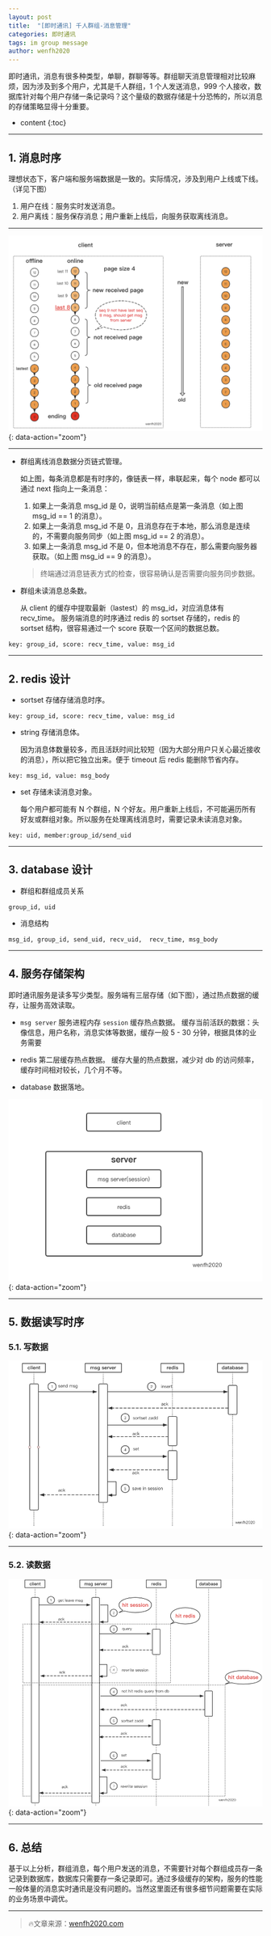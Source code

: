 ```yaml
---
layout: post
title:  "[即时通讯] 千人群组-消息管理"
categories: 即时通讯
tags: im group message
author: wenfh2020
--- 
```


即时通讯，消息有很多种类型，单聊，群聊等等。群组聊天消息管理相对比较麻烦，因为涉及到多个用户，尤其是千人群组，1 个人发送消息，999 个人接收，数据库针对每个用户存储一条记录吗？这个量级的数据存储是十分恐怖的，所以消息的存储策略显得十分重要。



* content
{:toc}

---

## 1. 消息时序

理想状态下，客户端和服务端数据是一致的。实际情况，涉及到用户上线或下线。（详见下图）

1. 用户在线：服务实时发送消息。
2. 用户离线：服务保存消息；用户重新上线后，向服务获取离线消息。

---

![消息时序](/images/2020-02-25-08-14-15.png){: data-action="zoom"}

---

* 群组离线消息数据分页链式管理。

   如上图，每条消息都是有时序的，像链表一样，串联起来，每个 node 都可以通过 next 指向上一条消息：
   1. 如果上一条消息 msg_id 是  0，说明当前结点是第一条消息（如上图 msg_id == 1 的消息）。
   2. 如果上一条消息 msg_id 不是 0，且消息存在于本地，那么消息是连续的，不需要向服务同步（如上图 msg_id == 2 的消息）。
   3. 如果上一条消息 msg_id 不是 0，但本地消息不存在，那么需要向服务器获取。（如上图 msg_id == 9 的消息）。
   > 终端通过消息链表方式的检查，很容易确认是否需要向服务同步数据。

* 群组未读消息总条数。

   从 client 的缓存中提取最新（lastest）的 msg_id，对应消息体有 recv_time。
   服务端消息的时序通过 redis 的 sortset 存储的，redis 的 sortset 结构，很容易通过一个 score 获取一个区间的数据总数。

```shell
key: group_id, score: recv_time, value: msg_id
```

---

## 2. redis 设计

* sortset 存储存储消息时序。

```shell
key: group_id, score: recv_time, value: msg_id
```

* string 存储消息体。

  因为消息体数量较多，而且活跃时间比较短（因为大部分用户只关心最近接收的消息），所以把它独立出来。便于 timeout 后 redis 能删除节省内存。

```shell
key: msg_id, value: msg_body
```

* set 存储未读消息对象。

  每个用户都可能有 N 个群组，N 个好友。用户重新上线后，不可能遍历所有好友或群组对象。所以服务在处理离线消息时，需要记录未读消息对象。

```shell
key: uid, member:group_id/send_uid
```

---

## 3. database 设计

* 群组和群组成员关系

```shell
group_id, uid
```

* 消息结构

```shell
msg_id, group_id, send_uid, recv_uid,  recv_time, msg_body
```

---

## 4. 服务存储架构

即时通讯服务是读多写少类型。服务端有三层存储（如下图），通过热点数据的缓存，让服务高效读取。

* `msg server` 服务进程内存 `session` 缓存热点数据。
   缓存当前活跃的数据：头像信息，用户名称，消息实体等数据，缓存一般 5 - 30 分钟，根据具体的业务需要

* redis 第二层缓存热点数据。
   缓存大量的热点数据，减少对 db 的访问频率，缓存时间相对较长，几个月不等。

* database 数据落地。

![存储架构](/images/2020-02-25-08-16-18.png){: data-action="zoom"}

---

## 5. 数据读写时序

### 5.1. 写数据

![写逻辑](/images/2020-02-25-08-16-44.png){: data-action="zoom"}

---

### 5.2. 读数据

![读逻辑](/images/2020-02-25-08-17-14.png){: data-action="zoom"}

---

## 6. 总结

基于以上分析，群组消息，每个用户发送的消息，不需要针对每个群组成员存一条记录到数据库，数据库只需要存一条记录即可。通过多级缓存的架构，服务的性能一般体量的消息实时通讯是没有问题的。当然这里面还有很多细节问题需要在实际的业务场景中调优。

---

> 🔥文章来源：[wenfh2020.com](https://wenfh2020.com/2019/11/14/im-group-msg-mgr/)